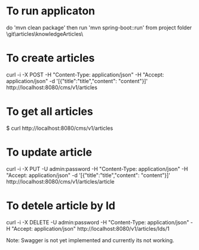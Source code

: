 # To run applicaton
do 'mvn clean package'
then run 'mvn spring-boot::run' from project folder \git\articles\knowledgeArticles\


# To create articles
curl -i -X POST -H "Content-Type: application/json" -H "Accept: application/json" -d  '[{"title":"title","content": "content"}]' http://localhost:8080/cms/v1/articles

# To get all articles
$ curl http://localhost:8080/cms/v1/articles

# To update article
curl -i -X PUT -U admin:password -H "Content-Type: application/json" -H "Accept: application/json" -d  '[{"title":"title","content": "content"}]' http://localhost:8080/cms/v1/articles/article

# To detele article by Id
curl -i -X DELETE -U admin:password -H "Content-Type: application/json" -H "Accept: application/json"  http://localhost:8080/v1/articles/Ids/1


Note: Swagger is not yet implemented and currently its not working.
